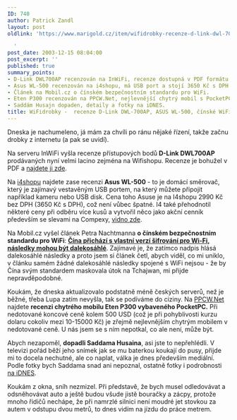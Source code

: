 ```yaml
---
ID: 740
author: Patrick Zandl
layout: post
oldlink: 'https://www.marigold.cz/item/wifidrobky-recenze-d-link-dwl-700ap-asus-wl-500-cinske-wifi-a-pocketpc-mobil-eten-p300

  '
post_date: 2003-12-15 08:04:00
post_excerpt: ''
published: true
summary_points:
- D-Link DWL700AP recenzován na InWiFi, recenze dostupná v PDF formátu.
- Asus WL-500 recenzován na i4shopu, má USB port a stojí 3650 Kč s DPH.
- Článek na Mobil.cz o čínském bezpečnostním standardu pro WiFi.
- Eten P300 recenzován na PPCW.Net, nejlevnější chytrý mobil s PocketPC.
- Saddám Husajn dopaden, detaily a fotky na iDNES.
title: WiFidrobky -  recenze D-Link DWL-700AP, ASUS WL-500, čínské WiFi a PocketPC mobil Eten P300
---
```


<p>
Dneska je nachumeleno, já mám za chvíli po ránu nějaké řízení, takže začnu drobky z internetu (a pak se uvidí).</p>

<p>
Na serveru InWiFi vyšla recenze přístupových bodů<STRONG> D-Link DWL700AP</STRONG> prodávaných nyní velmi lacino zejména na Wifishopu. Recenze je bohužel v PDF a <A href="http://www.inwifi.cz/download/DWL700AP/dwl700ap.pdf" target=_blank>najdete ji zde</A>.</p>

<p>
Na <A href="http://www.i4shop.net/cz/iObchod/WebInfo.asp?idprod=wl500" target=_blank>i4shopu</A> najdete zase recenzi <STRONG>Asus WL-500</STRONG> - to je domácí směrovač, který je zajímavý vestavěným USB portem, na který můžete připojit například kameru nebo USB disk. Cena toho Asuse je na I4shopu 2990 Kč bez DPH (3650 Kč s DPH), což není vůbec špatné. I4 také přehodnotil některé ceny při odběru více kusů a vytvořil něco jako akční cenník především se slevami na Compexy, <A href="http://www.i4shop.net/cz/iObchod/PriceList.asp?search=akce" target=_blank>vidno zde</A>. </p>

<p>
Na Mobil.cz vyšel článek Petra Nachtmanna <STRONG>o čínském bezpečnostním standardu pro WiFi</STRONG>: <A class=nadpis href="http://mobil.idnes.cz/mobilni_komunikace/wifi/wifiwapicina031215.html"><STRONG>Čína přichází s vlastní verzí šifrování pro Wi-Fi, následky mohou být dalekosáhlé</STRONG></A>. Zajímavé je, že zatímco nadpis hlásá dalekosáhlé následky a proto jsem si článek četl, abych viděl, co mi uniklo, v článku samém žádné dalekosáhlé následky spojené s WiFi nejsou - že by Čína svým standardem maskovala útok na Tchajwan, mi přijde nepravděpodobné.</p>

<p>
Koukám, že dneska aktualizovalo podstatně méně českých serverů, než je běžné, třeba Lupa zatím nevyšla, tak se podíváme do ciziny. Na <A href="http://www.ppcw.net/index.php?itemid=1682" target=_blank>PPCW.Net</A> najdete <STRONG>recenzi chytrého mobilu Eten P300 vybaveného PocketPC.</STRONG> Při nedotované koncové ceně kolem 500 USD (což je při pohyblivosti kurzu dolaru cokoliv mezi 10-15000 Kč) je zřejmě nejlevnějším chytrým mobilem v nedotované ceně. U nás jsem se s ním nepotkal, co ale není, může být.</p>

<p>
Abych nezapoměl, <STRONG>dopadli Saddama Husaina</STRONG>, asi jste to nepřehlédli. V televizi pořád běží jeho snímek jak se mu baterkou koukají do pusy, přijde mi to docela nechutné, ale co naplat, válka je dnes především mediální. Podle fotky bych Saddama snad ani nepoznal, ostatně fotky i podrobnosti <A href="http://zpravy.idnes.cz/zpravy_irak.asp?r=zpravy_irak&amp;c=A031214_111801_zpravy_irak_jpl" target=_blank>na iDNES</A>.</p>

<p>
Koukám z okna, sníh nezmizel. Při představě, že bych musel odledovávat a odsněhovávat auto a ještě budou všude jistě bouračky a zácpy, protože mnoho řidičů nechápe, že při namrzlé silnici není moudré jet stovkou za autem v odstupu dvou metrů, to dnes vidím na jízdu do práce metrem.</p>